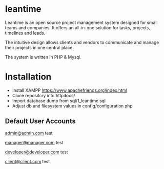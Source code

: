 # leantime

Leantime is an open source project management system designed for 
small teams and companies. It offers an all-in-one solution for tasks, 
projects, timelines and leads.  

The intuitive design allows clients and vendors to communicate and manage 
their projects in one central place. 

The system is written in PHP & Mysql.


Installation
============
- Install XAMPP https://www.apachefriends.org/index.html
- Clone repository into httpdocs/
- Import database dump from sql/1_leantime.sql
- Adjust db and filesystem values in config/configuration.php


Default User Accounts
------------------

admin@admin.com
test

manager@manager.com
test

developer@developer.com
test

client@client.com
test

